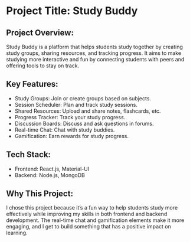 # Project Title: Study Buddy

## Project Overview:  
Study Buddy is a platform that helps students study together by creating study groups, sharing resources, and tracking progress. It aims to make studying more interactive and fun by connecting students with peers and offering tools to stay on track.

## Key Features:
- Study Groups: Join or create groups based on subjects.  
- Session Scheduler: Plan and track study sessions.  
- Shared Resources: Upload and share notes, flashcards, etc.  
- Progress Tracker: Track your study progress.  
- Discussion Boards: Discuss and ask questions in forums.  
- Real-time Chat: Chat with study buddies.  
- Gamification: Earn rewards for study progress.

## Tech Stack:  
- Frontend: React.js, Material-UI  
- Backend: Node.js, MongoDB  


## Why This Project:  
I chose this project because it’s a fun way to help students study more effectively while improving my skills in both frontend and backend development. The real-time chat and gamification elements make it more engaging, and I get to build something that has a positive impact on learning.